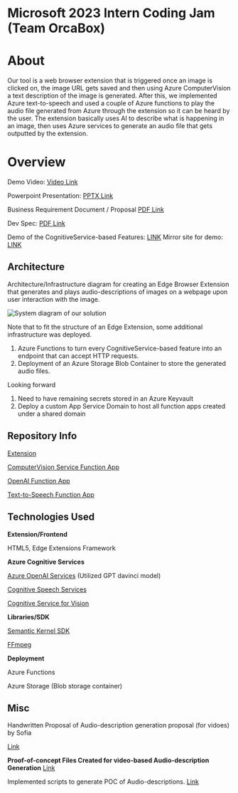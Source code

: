 # Microsoft 2023 Intern Coding Jam (Team OrcaBox)

# About

Our tool is a web browser extension that is triggered once an image is clicked on, the image URL gets saved and then using Azure ComputerVision a text description of the image is generated. After this, we implemented Azure text-to-speech and used a couple of Azure functions to play the audio file generated from Azure through the extension so it can be heard by the user. The extension basically uses AI to describe what is happening in an image, then uses Azure services to generate an audio file that gets outputted by the extension.


# Overview

Demo Video: [Video Link](https://www.youtube.com/watch?v=nmo-BexDSmE)

Powerpoint Presentation: [PPTX Link](https://github.com/hadeelalii/team-OrcaBox/blob/main/Document/VisuaSpeak.pptx)

Business Requirement Document / Proposal [PDF Link](https://github.com/hadeelalii/team-OrcaBox/blob/main/Document/OrcaBox%20Proposal.pdf)

Dev Spec: [PDF Link](https://github.com/hadeelalii/team-OrcaBox/blob/main/Document/Dev%20Spec.pdf)

Demo of the CognitiveService-based Features: [LINK](https://fredinvazquez.github.io/TeamOrcaBox_VisionEar/Index.html)
Mirror site for demo: [LINK](https://truashamu.github.io/OrcaBoxMirrorSite/)


## Architecture

Architecture/Infrastructure diagram for creating an Edge Browser Extension that generates and plays audio-descriptions of images on a webpage upon user interaction with the image.

![System diagram of our solution](https://i.ibb.co/k4nLbSj/Screenshot-2023-07-10-014428.png)

Note that to fit the structure of an Edge Extension, some additional infrastructure was deployed.

1. Azure Functions to turn every CognitiveService-based feature into an endpoint that can accept HTTP requests.
2. Deployment of an Azure Storage Blob Container to store the generated audio files.

Looking forward
1. Need to have remaining secrets stored in an Azure Keyvault
2. Deploy a custom App Service Domain to host all function apps created under a shared domain

## Repository Info

[Extension](https://github.com/hadeelalii/team-OrcaBox/tree/main/team-OrcaBox)

[ComputerVision Service Function App](https://github.com/hadeelalii/team-OrcaBox/tree/main/ComputerVision)

[OpenAI Function App](https://github.com/hadeelalii/team-OrcaBox/tree/main/Description)

[Text-to-Speech Function App](https://github.com/hadeelalii/team-OrcaBox/tree/main/Text-To-Speech)

## Technologies Used

**Extension/Frontend**

HTML5, Edge Extensions Framework

**Azure Cognitive Services**

[Azure OpenAI Services](https://azure.microsoft.com/en-us/products/cognitive-services/openai-service) (Utilized GPT davinci model)

[Cognitive Speech Services](https://azure.microsoft.com/en-us/products/cognitive-services/speech-services/)

[Cognitive Service for Vision](https://azure.microsoft.com/en-us/products/cognitive-services/vision-services)

**Libraries/SDK**

[Semantic Kernel SDK](https://github.com/microsoft/semantic-kernel)

[FFmpeg](https://ffmpeg.org/)

**Deployment**

Azure Functions

Azure Storage (Blob storage container)

## Misc

Handwritten Proposal of Audio-description generation proposal (for vidoes) by Sofia

[Link](https://github.com/hadeelalii/team-OrcaBox/blob/main/Document/Video%20Description%20Generation.pdf)

**Proof-of-concept Files Created for video-based Audio-description Generation**
[Link](https://github.com/hadeelalii/team-OrcaBox/tree/main/Misc)


Implemented scripts to generate POC of Audio-descriptions.
[Link](https://github.com/hadeelalii/team-OrcaBox/tree/main/AudioDescriptionForVideo)
